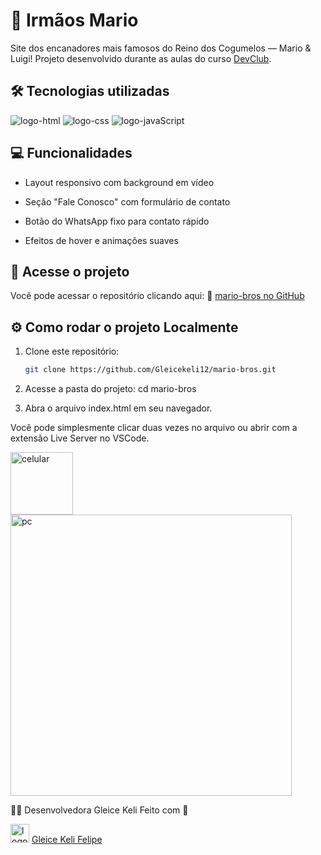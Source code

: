 # 🍄 Irmãos Mario

Site dos encanadores mais famosos do Reino dos Cogumelos — Mario & Luigi!
Projeto desenvolvido durante as aulas do curso <a href="https://rodolfomori.com.br/devclub">DevClub</a>.

## 🛠 Tecnologias utilizadas

<img src="https://img.shields.io/badge/HTML5-E34F26?style=for-the-badge&logo=html5&logoColor=white" alt="logo-html" />

<img src="https://img.shields.io/badge/CSS3-1572B6?style=for-the-badge&logo=css3&logoColor=white" alt="logo-css"/>

<img src="https://img.shields.io/badge/JavaScript-F7DF1E?style=for-the-badge&logo=javascript&logoColor=black" alt="logo-javaScript"/>

## 💻 Funcionalidades

- Layout responsivo com background em vídeo

- Seção "Fale Conosco" com formulário de contato

- Botão do WhatsApp fixo para contato rápido

- Efeitos de hover e animações suaves

## 🚀 Acesse o projeto
Você pode acessar o repositório clicando aqui:
🔗 [mario-bros no GitHub](https://github.com/Gleicekeli12/mario-bros.git)

## ⚙️ Como rodar o projeto Localmente

1. Clone este repositório:

   ```bash
   git clone https://github.com/Gleicekeli12/mario-bros.git

2. Acesse a pasta do projeto:
   cd mario-bros

3. Abra o arquivo index.html em seu navegador.

Você pode simplesmente clicar duas vezes no arquivo ou abrir com a extensão Live Server no VSCode.

<img src="https://github.com/Gleicekeli12/mario-bros/blob/master/img/capa-celular.PNG?raw=true" alt="celular" width="100"/>

<img src="https://github.com/Gleicekeli12/mario/blob/master/img/capa-pc.PNG?raw=true" alt="pc" width="450"/>

🙋‍♀️ Desenvolvedora Gleice Keli Feito com 💙

<img src="https://img.icons8.com/?size=100&id=84888&format=png&color=999999" alt="logo-Linkedin" width="30" /> <a href="https://www.linkedin.com/in/gleice-keli-felipe9670/">Gleice Keli Felipe</a>

